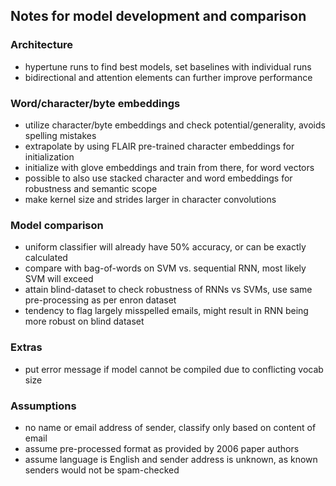 ## Notes for model development and comparison

### Architecture
* hypertune runs to find best models, set baselines with individual runs
* bidirectional and attention elements can further improve performance

### Word/character/byte embeddings
* utilize character/byte embeddings and check potential/generality, avoids spelling mistakes
* extrapolate by using FLAIR pre-trained character embeddings for initialization
* initialize with glove embeddings and train from there, for word vectors
* possible to also use stacked character and word embeddings for robustness and semantic scope
* make kernel size and strides larger in character convolutions

### Model comparison
* uniform classifier will already have 50% accuracy, or can be exactly calculated
* compare with bag-of-words on SVM vs. sequential RNN, most likely SVM will exceed
* attain blind-dataset to check robustness of RNNs vs SVMs, use same pre-processing as per enron dataset
* tendency to flag largely misspelled emails, might result in RNN being more robust on blind dataset

### Extras
* put error message if model cannot be compiled due to conflicting vocab size

### Assumptions
* no name or email address of sender, classify only based on content of email
* assume pre-processed format as provided by 2006 paper authors
* assume language is English and sender address is unknown, as known senders would not be spam-checked
